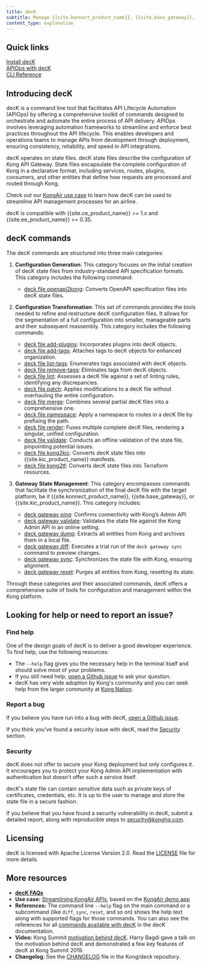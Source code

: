 ```yaml
---
title: decK
subtitle: Manage {{site.konnect_product_name}}, {{site.base_gateway}}, and {{site.kic_product_name}} configuration declaratively
content_type: explanation
---
```


## Quick links

<div class="docs-grid-install max-4">

  <a href="/deck/{{page.release}}/installation/" class="docs-grid-install-block no-description">
    <img class="install-icon no-image-expand" src="/assets/images/icons/documentation/icn-deployment-color.svg" alt="">
    <div class="install-text">Install decK</div>
  </a>
  <a href="/deck/{{page.release}}/guides/apiops/" class="docs-grid-install-block no-description">
    <img class="install-icon no-image-expand" src="/assets/images/icons/konnect/icn-cogwheel-nav.svg" alt="">
    <div class="install-text">APIOps with decK</div>
  </a>
  <a href="/deck/{{page.release}}/reference/deck/" class="docs-grid-install-block no-description">
    <img class="install-icon no-image-expand" src="/assets/images/icons/documentation/icn-admin-api-color.svg" alt="">
    <div class="install-text">CLI Reference</div>
  </a>

</div>

## Introducing decK

decK is a command line tool that facilitates API Lifecycle Automation (APIOps) 
by offering a comprehensive toolkit of commands 
designed to orchestrate and automate the entire process of API delivery. 
APIOps involves leveraging automation frameworks to streamline and enforce 
best practices throughout the API lifecycle. 
This enables developers and operations teams to manage APIs 
from development through deployment, ensuring consistency, reliability, 
and speed in API integrations.

decK operates on state files. decK state files describe the configuration of Kong API Gateway. 
State files encapsulate the complete configuration of Kong in a declarative format, 
including services, routes, plugins, consumers, and other entities that define how requests
are processed and routed through Kong.

Check out our [KongAir use case](/deck/use-case/) to learn how decK can be used to
streamline API management processes for an airline.

decK is compatible with {{site.ce_product_name}} >= 1.x and
{{site.ee_product_name}} >= 0.35.

## decK commands

The decK commands are structured into three main categories:

1. **Configuration Generation**: This category focuses on the initial creation of decK state files from industry-standard API specification formats. This category includes the following command: 
   - [deck file openapi2kong](/deck/{{page.release}}/reference/deck_file_openapi2kong/): Converts OpenAPI specification files into decK state files.

2. **Configuration Transformation**: This set of commands provides the tools needed to refine and restructure decK configuration files. It allows for the segmentation of a full configuration into smaller, manageable parts and their subsequent reassembly. This category includes the following commands:
   - [deck file add-plugins](/deck/{{page.release}}/reference/deck_file_add-plugins/): Incorporates plugins into decK objects.
   - [deck file add-tags](/deck/{{page.release}}/reference/deck_file_add-tags/): Attaches tags to decK objects for enhanced organization.
   - [deck file list-tags](/deck/{{page.release}}/reference/deck_file_list-tags/): Enumerates tags associated with decK objects.
   - [deck file remove-tags](/deck/{{page.release}}/reference/deck_file_remove-tags/): Eliminates tags from decK objects.
   - [deck file lint](/deck/{{page.release}}/reference/deck_file_lint/): Assesses a decK file against a set of linting rules, identifying any discrepancies.
   - [deck file patch](/deck/{{page.release}}/reference/deck_file_patch/): Applies modifications to a decK file without overhauling the entire configuration.
   - [deck file merge](/deck/{{page.release}}/reference/deck_file_merge/): Combines several partial decK files into a comprehensive one.
   - [deck file namespace](/deck/{{page.release}}/reference/deck_file_namespace): Apply a namespace to routes in a decK file by prefixing the path.
   - [deck file render](/deck/{{page.release}}/reference/deck_file_render/): Fuses multiple complete decK files, rendering a singular, unified configuration.
   - [deck file validate](/deck/{{page.release}}/reference/deck_file_validate/): Conducts an offline validation of the state file, pinpointing potential issues.
   - [deck file kong2kic](/deck/{{page.release}}/reference/deck_file_kong2kic/): Converts decK state files into {{site.kic_product_name}} manifests.
   - [deck file kong2tf](/deck/{{page.release}}/reference/deck_file_kong2tf/): Converts decK state files into Terraform resources.

3. **Gateway State Management**: This category encompasses commands that facilitate
the synchronization of the final decK file with the target platform, be it {{site.konnect_product_name}}, {{site.base_gateway}}, 
or {{site.kic_product_name}}. This category includes:
   - [deck gateway ping](/deck/{{page.release}}/reference/deck_gateway_ping/): Confirms connectivity with Kong’s Admin API.
   - [deck gateway validate](/deck/{{page.release}}/reference/deck_gateway_validate/): Validates the state file against the Kong Admin API in an online setting.
   - [deck gateway dump](/deck/{{page.release}}/reference/deck_gateway_dump/): Extracts all entities from Kong and archives them in a local file.
   - [deck gateway diff](/deck/{{page.release}}/reference/deck_gateway_diff/): Executes a trial run of the `deck gateway sync` command to preview changes.
   - [deck gateway sync](/deck/{{page.release}}/reference/deck_gateway_sync/): Synchronizes the state file with Kong, ensuring alignment.
   - [deck gateway reset](/deck/{{page.release}}/reference/deck_gateway_reset/): Purges all entities from Kong, resetting its state.

Through these categories and their associated commands, decK offers a comprehensive suite of tools 
for configuration and management within the Kong platform.

## Looking for help or need to report an issue?

### Find help

One of the design goals of decK is to deliver a good developer experience.
To find help, use the following resources:
- The `--help` flag gives you the necessary help in the terminal itself and should
  solve most of your problems.
- If you still need help, [open a Github issue](https://github.com/kong/deck/issues/new) to ask your
  question.
- decK has very wide adoption by Kong's community and you can seek help
  from the larger community at [Kong Nation](https://discuss.konghq.com).

### Report a bug

If you believe you have run into a bug with decK, [open a Github issue](https://github.com/kong/deck/issues/new).

If you think you've found a security issue with decK, read the
[Security](#security) section.

### Security

decK does not offer to secure your Kong deployment but only configures it.
It encourages you to protect your Kong Admin API implementation with authentication but
doesn't offer such a service itself.

decK's state file can contain sensitive data such as private keys of
certificates, credentials, etc. It is up to the user to manage
and store the state file in a secure fashion.

If you believe that you have found a security vulnerability in decK,
submit a detailed report, along with reproducible steps
to [security@konghq.com](mailto:security@konghq.com).

## Licensing

decK is licensed with Apache License Version 2.0.
Read the [LICENSE](https://github.com/kong/deck/blob/main/LICENSE) file for more details.

## More resources

* [**decK FAQs**](/deck/{{page.release}}/faqs)
* **Use case:** [Streamlining KongAir APIs](/deck/{{page.release}}/use-case/), based on the 
[KongAir demo app](https://github.com/Kong/KongAir)
* **References:** The command line `--help` flag on the main command or a subcommand (like `diff`,
`sync`, `reset`, and so on) shows the help text along with supported flags for those
commands. You can also see the references for all [commands available with decK](/deck/{{page.release}}/reference/deck)
in the decK documentation.
* **Video:** Kong Summit [motivation behind decK](https://www.youtube.com/watch?v=fzpNC5vWE3g). 
  Harry Bagdi gave a talk on the motivation behind decK
  and demonstrated a few key features of decK at Kong Summit 2019.
* **Changelog**: See the [CHANGELOG](https://github.com/kong/deck/blob/main/CHANGELOG.md) file in the Kong/deck repository.

